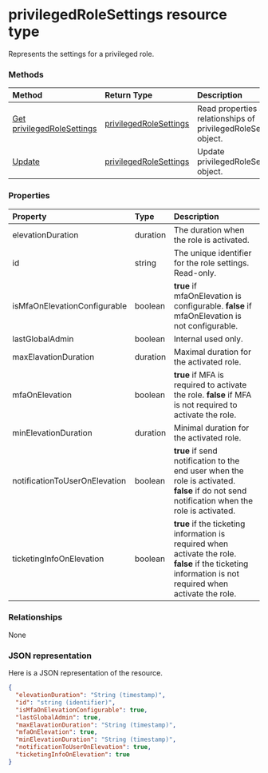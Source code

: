 # privilegedRoleSettings resource type

Represents the settings for a privileged role.


### Methods

| Method		   | Return Type	|Description|
|:---------------|:--------|:----------|
|[Get privilegedRoleSettings](../api/privilegedrolesettings_get.md) | [privilegedRoleSettings](privilegedrolesettings.md) |Read properties and relationships of privilegedRoleSettings object.|
|[Update](../api/privilegedrolesettings_update.md) | [privilegedRoleSettings](privilegedrolesettings.md)	|Update privilegedRoleSettings object. |
### Properties
| Property	   | Type	|Description|
|:---------------|:--------|:----------|
|elevationDuration|duration|The duration when the role is activated.|
|id|string| The unique identifier for the role settings. Read-only.|
|isMfaOnElevationConfigurable|boolean|**true** if mfaOnElevation is configurable. **false** if mfaOnElevation is not configurable.|
|lastGlobalAdmin|boolean|Internal used only.|
|maxElavationDuration|duration|Maximal duration for the activated role.|
|mfaOnElevation|boolean|**true** if MFA is required to activate the role. **false** if MFA is not required to activate the role.|
|minElevationDuration|duration|Minimal duration for the activated role.|
|notificationToUserOnElevation|boolean|**true** if send notification to the end user when the role is activated. **false** if do not send notification when the role is activated.|
|ticketingInfoOnElevation|boolean|**true** if the ticketing information is required when activate the role. **false** if the ticketing information is not required when activate the role.|

### Relationships
None


### JSON representation

Here is a JSON representation of the resource.

<!-- {
  "blockType": "resource",
  "optionalProperties": [

  ],
  "@odata.type": "microsoft.graph.privilegedRoleSettings"
}-->

```json
{
  "elevationDuration": "String (timestamp)",
  "id": "string (identifier)",
  "isMfaOnElevationConfigurable": true,
  "lastGlobalAdmin": true,
  "maxElavationDuration": "String (timestamp)",
  "mfaOnElevation": true,
  "minElevationDuration": "String (timestamp)",
  "notificationToUserOnElevation": true,
  "ticketingInfoOnElevation": true
}

```

<!-- uuid: 8fcb5dbc-d5aa-4681-8e31-b001d5168d79
2015-10-25 14:57:30 UTC -->
<!-- {
  "type": "#page.annotation",
  "description": "privilegedRoleSettings resource",
  "keywords": "",
  "section": "documentation",
  "tocPath": ""
}-->
